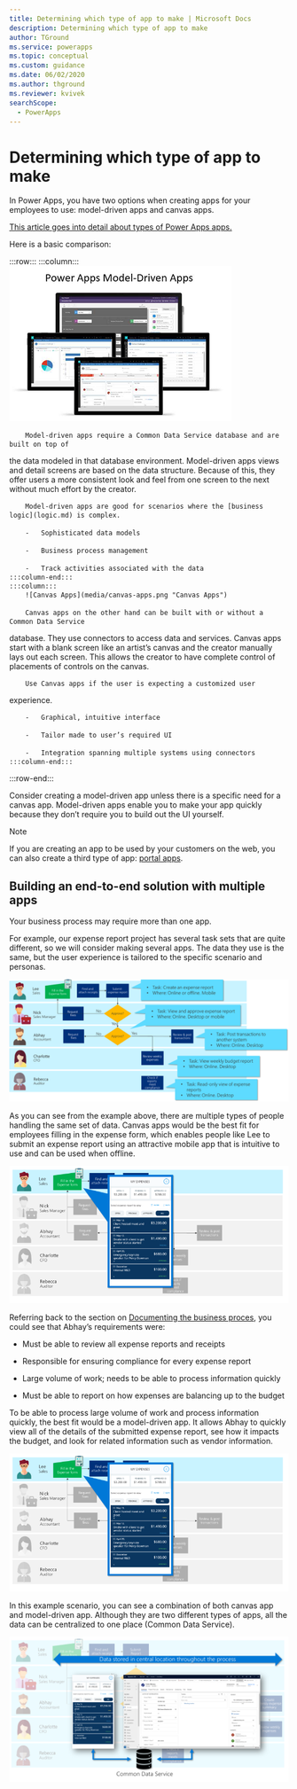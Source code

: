 ```yaml
---
title: Determining which type of app to make | Microsoft Docs
description: Determining which type of app to make
author: TGround
ms.service: powerapps
ms.topic: conceptual
ms.custom: guidance
ms.date: 06/02/2020
ms.author: thground
ms.reviewer: kvivek
searchScope:  
  - PowerApps
---
```


# Determining which type of app to make

In Power Apps, you have two options when creating apps for your employees to
use: model-driven apps and canvas apps.

[This article goes into detail about types of Power Apps apps.](../../maker/index.md)

Here is a basic comparison:

:::row:::
    :::column:::
        ![Model-driven apps](media/model-apps.png "Model-driven Apps")
        
        Model-driven apps require a Common Data Service database and are built on top of
the data modeled in that database environment. Model-driven apps views and
detail screens are based on the data structure. Because of this, they offer
users a more consistent look and feel from one screen to the next without much
effort by the creator.

        Model-driven apps are good for scenarios where the [business logic](logic.md) is complex.

        -   Sophisticated data models

        -   Business process management

        -   Track activities associated with the data
    :::column-end:::
    :::column:::
        ![Canvas Apps](media/canvas-apps.png "Canvas Apps")
        
        Canvas apps on the other hand can be built with or without a Common Data Service
database. They use connectors to access data and services. Canvas apps start
with a blank screen like an artist’s canvas and the creator manually lays out
each screen. This allows the creator to have complete control of placements of
controls on the canvas. 

        Use Canvas apps if the user is expecting a customized user
experience.

        -   Graphical, intuitive interface

        -   Tailor made to user’s required UI

        -   Integration spanning multiple systems using connectors
    :::column-end:::
:::row-end:::


Consider creating a model-driven app unless there is a specific need for a
canvas app. Model-driven apps enable you to make your app quickly because they
don’t require you to build out the UI yourself.

> [!NOTE]
> If you are creating an app to be used by your customers on the web, you
can also create a third type of app: [portal apps](../../maker/portals/overview).


## Building an end-to-end solution with multiple apps

Your business process may require more than one app.

For example, our expense report project has several task sets that are quite
different, so we will consider making several apps. The data they use is the
same, but the user experience is tailored to the specific scenario and personas.

![Tasks for each step of the business process](media/business-process-tasks.png)

As you can see from the example above, there are multiple types of people
handling the same set of data. Canvas apps would be the best fit for employees
filling in the expense form, which enables people like Lee to submit an expense
report using an attractive mobile app that is intuitive to use and can be used
when offline.

![A canvas app for expense report creation](media/expense-canvas-app.png)

Referring back to the section on [Documenting the business proces](understanding-current-business-process.md), you could see
that Abhay’s requirements were:

-   Must be able to review all expense reports and receipts

-   Responsible for ensuring compliance for every expense report

-   Large volume of work; needs to be able to process information quickly

-   Must be able to report on how expenses are balancing up to the budget

To be able to process large volume of work and process information quickly, the
best fit would be a model-driven app. It allows Abhay to quickly view all of the
details of the submitted expense report, see how it impacts the budget, and look
for related information such as vendor information.

![A model app for processing expense reports](media/expense-canvas-app.png)

In this example scenario, you can see a combination of both canvas app and
model-driven app. Although they are two different types of apps, all the data
can be centralized to one place (Common Data Service).

![Two apps with data in Common Data Service](media/end-to-end-apps.png)